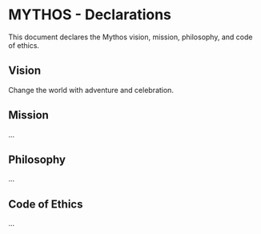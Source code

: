# MYTHOS - Declarations

This document declares the Mythos vision, mission, philosophy, and code of ethics. 

## Vision

Change the world with adventure and celebration.

## Mission

...

## Philosophy

...

## Code of Ethics

...
